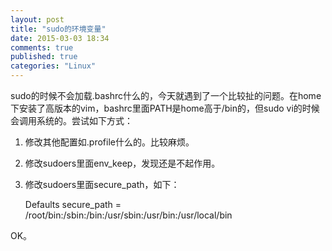 ```yaml
---
layout: post
title: "sudo的环境变量"
date: 2015-03-03 18:34
comments: true
published: true
categories: "Linux"
---
```

  sudo的时候不会加载.bashrc什么的，今天就遇到了一个比较扯的问题。在home下安装了高版本的vim，bashrc里面PATH是home高于/bin的，但sudo vi的时候会调用系统的。尝试如下方式：
  1. 修改其他配置如.profile什么的。比较麻烦。
  2. 修改sudoers里面env_keep，发现还是不起作用。
  3. 修改sudoers里面secure_path，如下：

  		Defaults    secure_path = /root/bin:/sbin:/bin:/usr/sbin:/usr/bin:/usr/local/bin

  OK。